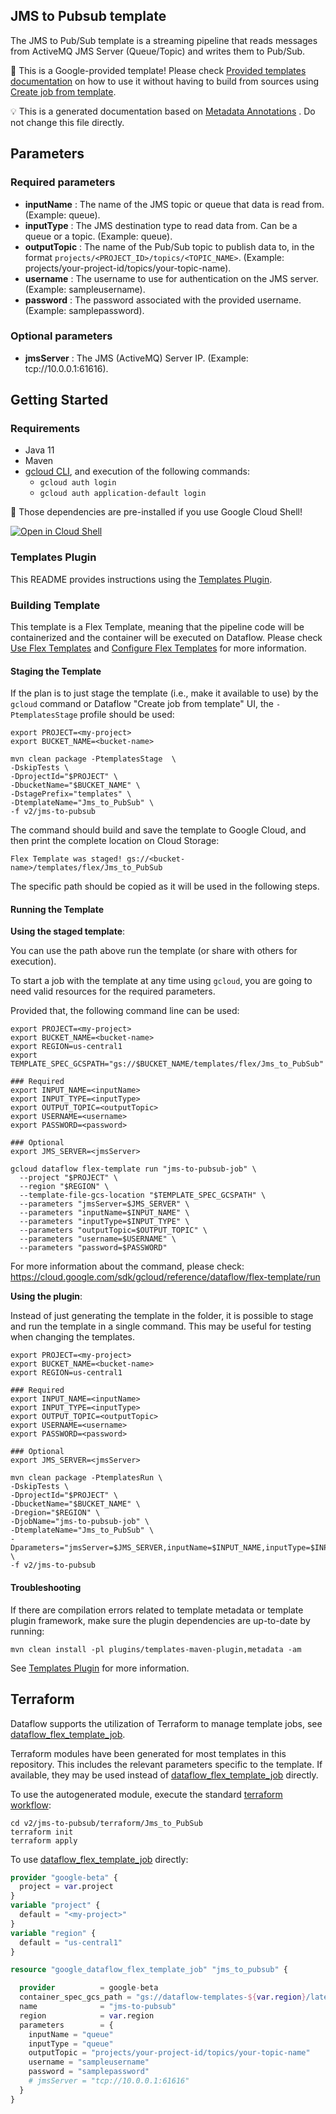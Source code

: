 
JMS to Pubsub template
---
The JMS to Pub/Sub template is a streaming pipeline that reads messages from
ActiveMQ JMS Server (Queue/Topic) and writes them to Pub/Sub.


:memo: This is a Google-provided template! Please
check [Provided templates documentation](https://cloud.google.com/dataflow/docs/guides/templates/provided/jms-to-pubsub)
on how to use it without having to build from sources using [Create job from template](https://console.cloud.google.com/dataflow/createjob?template=Jms_to_PubSub).

:bulb: This is a generated documentation based
on [Metadata Annotations](https://github.com/GoogleCloudPlatform/DataflowTemplates#metadata-annotations)
. Do not change this file directly.

## Parameters

### Required parameters

* **inputName** : The name of the JMS topic or queue that data is read from. (Example: queue).
* **inputType** : The JMS destination type to read data from. Can be a queue or a topic. (Example: queue).
* **outputTopic** : The name of the Pub/Sub topic to publish data to, in the format `projects/<PROJECT_ID>/topics/<TOPIC_NAME>`. (Example: projects/your-project-id/topics/your-topic-name).
* **username** : The username to use for authentication on the JMS server. (Example: sampleusername).
* **password** : The password associated with the provided username. (Example: samplepassword).

### Optional parameters

* **jmsServer** : The JMS (ActiveMQ) Server IP. (Example: tcp://10.0.0.1:61616).



## Getting Started

### Requirements

* Java 11
* Maven
* [gcloud CLI](https://cloud.google.com/sdk/gcloud), and execution of the
  following commands:
  * `gcloud auth login`
  * `gcloud auth application-default login`

:star2: Those dependencies are pre-installed if you use Google Cloud Shell!

[![Open in Cloud Shell](http://gstatic.com/cloudssh/images/open-btn.svg)](https://console.cloud.google.com/cloudshell/editor?cloudshell_git_repo=https%3A%2F%2Fgithub.com%2FGoogleCloudPlatform%2FDataflowTemplates.git&cloudshell_open_in_editor=v2/jms-to-pubsub/src/main/java/com/google/cloud/teleport/v2/templates/JmsToPubsub.java)

### Templates Plugin

This README provides instructions using
the [Templates Plugin](https://github.com/GoogleCloudPlatform/DataflowTemplates/blob/main/contributor-docs/code-contributions.md#templates-plugin).

### Building Template

This template is a Flex Template, meaning that the pipeline code will be
containerized and the container will be executed on Dataflow. Please
check [Use Flex Templates](https://cloud.google.com/dataflow/docs/guides/templates/using-flex-templates)
and [Configure Flex Templates](https://cloud.google.com/dataflow/docs/guides/templates/configuring-flex-templates)
for more information.

#### Staging the Template

If the plan is to just stage the template (i.e., make it available to use) by
the `gcloud` command or Dataflow "Create job from template" UI,
the `-PtemplatesStage` profile should be used:

```shell
export PROJECT=<my-project>
export BUCKET_NAME=<bucket-name>

mvn clean package -PtemplatesStage  \
-DskipTests \
-DprojectId="$PROJECT" \
-DbucketName="$BUCKET_NAME" \
-DstagePrefix="templates" \
-DtemplateName="Jms_to_PubSub" \
-f v2/jms-to-pubsub
```


The command should build and save the template to Google Cloud, and then print
the complete location on Cloud Storage:

```
Flex Template was staged! gs://<bucket-name>/templates/flex/Jms_to_PubSub
```

The specific path should be copied as it will be used in the following steps.

#### Running the Template

**Using the staged template**:

You can use the path above run the template (or share with others for execution).

To start a job with the template at any time using `gcloud`, you are going to
need valid resources for the required parameters.

Provided that, the following command line can be used:

```shell
export PROJECT=<my-project>
export BUCKET_NAME=<bucket-name>
export REGION=us-central1
export TEMPLATE_SPEC_GCSPATH="gs://$BUCKET_NAME/templates/flex/Jms_to_PubSub"

### Required
export INPUT_NAME=<inputName>
export INPUT_TYPE=<inputType>
export OUTPUT_TOPIC=<outputTopic>
export USERNAME=<username>
export PASSWORD=<password>

### Optional
export JMS_SERVER=<jmsServer>

gcloud dataflow flex-template run "jms-to-pubsub-job" \
  --project "$PROJECT" \
  --region "$REGION" \
  --template-file-gcs-location "$TEMPLATE_SPEC_GCSPATH" \
  --parameters "jmsServer=$JMS_SERVER" \
  --parameters "inputName=$INPUT_NAME" \
  --parameters "inputType=$INPUT_TYPE" \
  --parameters "outputTopic=$OUTPUT_TOPIC" \
  --parameters "username=$USERNAME" \
  --parameters "password=$PASSWORD"
```

For more information about the command, please check:
https://cloud.google.com/sdk/gcloud/reference/dataflow/flex-template/run


**Using the plugin**:

Instead of just generating the template in the folder, it is possible to stage
and run the template in a single command. This may be useful for testing when
changing the templates.

```shell
export PROJECT=<my-project>
export BUCKET_NAME=<bucket-name>
export REGION=us-central1

### Required
export INPUT_NAME=<inputName>
export INPUT_TYPE=<inputType>
export OUTPUT_TOPIC=<outputTopic>
export USERNAME=<username>
export PASSWORD=<password>

### Optional
export JMS_SERVER=<jmsServer>

mvn clean package -PtemplatesRun \
-DskipTests \
-DprojectId="$PROJECT" \
-DbucketName="$BUCKET_NAME" \
-Dregion="$REGION" \
-DjobName="jms-to-pubsub-job" \
-DtemplateName="Jms_to_PubSub" \
-Dparameters="jmsServer=$JMS_SERVER,inputName=$INPUT_NAME,inputType=$INPUT_TYPE,outputTopic=$OUTPUT_TOPIC,username=$USERNAME,password=$PASSWORD" \
-f v2/jms-to-pubsub
```

#### Troubleshooting
If there are compilation errors related to template metadata or template plugin framework,
make sure the plugin dependencies are up-to-date by running:
```
mvn clean install -pl plugins/templates-maven-plugin,metadata -am
```
See [Templates Plugin](https://github.com/GoogleCloudPlatform/DataflowTemplates/blob/main/contributor-docs/code-contributions.md#templates-plugin)
for more information.



## Terraform

Dataflow supports the utilization of Terraform to manage template jobs,
see [dataflow_flex_template_job](https://registry.terraform.io/providers/hashicorp/google/latest/docs/resources/dataflow_flex_template_job).

Terraform modules have been generated for most templates in this repository. This includes the relevant parameters
specific to the template. If available, they may be used instead of
[dataflow_flex_template_job](https://registry.terraform.io/providers/hashicorp/google/latest/docs/resources/dataflow_flex_template_job)
directly.

To use the autogenerated module, execute the standard
[terraform workflow](https://developer.hashicorp.com/terraform/intro/core-workflow):

```shell
cd v2/jms-to-pubsub/terraform/Jms_to_PubSub
terraform init
terraform apply
```

To use
[dataflow_flex_template_job](https://registry.terraform.io/providers/hashicorp/google/latest/docs/resources/dataflow_flex_template_job)
directly:

```terraform
provider "google-beta" {
  project = var.project
}
variable "project" {
  default = "<my-project>"
}
variable "region" {
  default = "us-central1"
}

resource "google_dataflow_flex_template_job" "jms_to_pubsub" {

  provider          = google-beta
  container_spec_gcs_path = "gs://dataflow-templates-${var.region}/latest/flex/Jms_to_PubSub"
  name              = "jms-to-pubsub"
  region            = var.region
  parameters        = {
    inputName = "queue"
    inputType = "queue"
    outputTopic = "projects/your-project-id/topics/your-topic-name"
    username = "sampleusername"
    password = "samplepassword"
    # jmsServer = "tcp://10.0.0.1:61616"
  }
}
```
